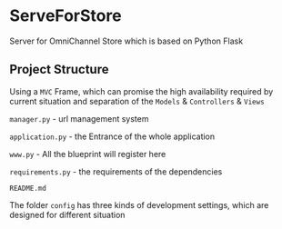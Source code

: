 # ServeForStore

Server for OmniChannel Store which is based on Python Flask

## Project Structure
Using a `MVC` Frame, which can promise the high availability required by current situation and separation of the `Models` & `Controllers` & `Views`

`manager.py` - url management system
 
`application.py` - the Entrance of the whole application

`www.py` - All the blueprint will register here

`requirements.py` - the requirements of the dependencies

`README.md`

The folder `config` has three kinds of development settings, which are designed for different situation

